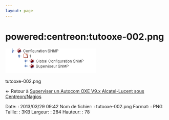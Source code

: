 ```yaml
---
layout: page
---
```


powered:centreon:tutooxe-002.png
================================

[![tutooxe-002.png](../../../assets/media/powered/centreon/tutooxe-002.png@cache=&w=284&h=78 "tutooxe-002.png")](../../../assets/media/powered/centreon/tutooxe-002.png@cache= "Afficher le fichier original")

tutooxe-002.png

← Retour à [Superviser un Autocom OXE V9.x Alcatel-Lucent sous
Centreon/Nagios](../../../centreon/superviser-oxe-alcatel.html "centreon:superviser-oxe-alcatel")

Date:
:   2013/03/29 09:42
Nom de fichier:
:   tutooxe-002.png
Format:
:   PNG
Taille:
:   3KB
Largeur:
:   284
Hauteur:
:   78

